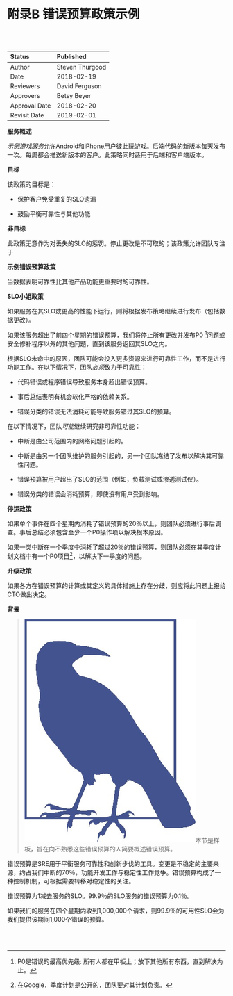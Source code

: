 

# **附录B** **错误预算政策示例**

<br/>
<br/>

| **Status** | **Published** |
| :--- | :--- |
| Author|Steven Thurgood|
| Date| 2018-02-19 |
| Reviewers|David Ferguson|
|Approvers|Betsy Beyer|
| Approval Date| 2018-02-20 |
| Revisit Date| 2019-02-01 |

**服务概述**

*示例游戏服务*允许Android和iPhone用户彼此玩游戏。后端代码的新版本每天发布一次。每周都会推送新版本的客户。此策略同时适用于后端和客户端版本。

**目标**

该政策的目标是：

- 保护客户免受重复的SLO遗漏

- 鼓励平衡可靠性与其他功能

**非目标**

此政策无意作为对丢失的SLO的惩罚。停止更改是不可取的；该政策允许团队专注于

**示例错误预算政策**

当数据表明可靠性比其他产品功能更重要时的可靠性。

**SLO小姐政策**

如果服务在其SLO或更高的性能下运行，则将根据发布策略继续进行发布（包括数据更改）。

如果该服务超出了前四个星期的错误预算，我们将停止所有更改并发布P0 [^116]问题或安全修补程序以外的其他问题，直到该服务返回其SLO之内。

根据SLO未命中的原因，团队可能会投入更多资源来进行可靠性工作，而不是进行功能工作。在以下情况下，团队*必须*致力于可靠性：

- 代码错误或程序错误导致服务本身超出错误预算。

- 事后总结表明有机会软化严格的依赖关系。

- 错误分类的错误无法消耗可能导致服务错过其SLO的预算。

在以下情况下，团队*可能*继续研究非可靠性功能：

- 中断是由公司范围内的网络问题引起的。

- 中断是由另一个团队维护的服务引起的，另一个团队冻结了发布以解决其可靠性问题。

- 错误预算被用户超出了SLO的范围（例如，负载测试或渗透测试仪）。

- 错误分类的错误会消耗预算，即使没有用户受到影响。

**停运政策**

如果单个事件在四个星期内消耗了错误预算的20％以上，则团队必须进行事后调查。事后总结必须包含至少一个P0操作项以解决根本原因。

如果一类中断在一个季度中消耗了超过20％的错误预算，则团队必须在其季度计划文档中有一个P0项目[^117]，以解决下一季度的问题。

**升级政策**

如果各方在错误预算的计算或其定义的具体措施上存在分歧，则应将此问题上报给CTO做出决定。

**背景**

>![-w100](media/image7.jpg)本节是样板，旨在向不熟悉这些错误预算的人简要概述错误预算。

错误预算是SRE用于平衡服务可靠性和创新步伐的工具。变更是不稳定的主要来源，约占我们中断的70％，功能开发工作与稳定性工作竞争。错误预算构成了一种控制机制，可根据需要转移对稳定性的关注。

错误预算为1减去服务的SLO。99.9％的SLO服务的错误预算为0.1％。

如果我们的服务在四个星期内收到1,000,000个请求，则99.9％的可用性SLO会为我们提供该期间1,000个错误的预算。


<br/>
<br/>


[^116]: P0是错误的最高优先级: 所有人都在甲板上；放下其他所有东西，直到解决为止。



[^117]: 在Google，季度计划是公开的，团队要对其计划负责。
